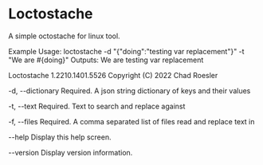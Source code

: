 # Loctostache

A simple octostache for linux tool.

Example Usage:
loctostache -d "{\"doing\":\"testing var replacement\"}" -t "We are #{doing}"
Outputs: 
We are testing var replacement



Loctostache 1.2210.1401.5526
Copyright (C) 2022 Chad Roesler

  -d, --dictionary    Required. A json string dictionary of keys and their values

  -t, --text          Required. Text to search and replace against

  -f, --files         Required. A comma separated list of files read and replace text in

  --help              Display this help screen.

  --version           Display version information.
